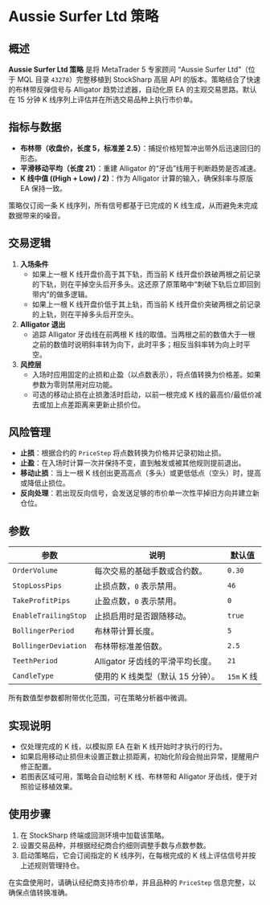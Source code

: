 # Aussie Surfer Ltd 策略

## 概述
**Aussie Surfer Ltd 策略** 是将 MetaTrader 5 专家顾问 “Aussie Surfer Ltd”（位于 MQL 目录 `43278`）完整移植到 StockSharp 高层 API 的版本。策略结合了快速的布林带反弹信号与 Alligator 趋势过滤器，自动化原 EA 的主观交易思路。默认在 15 分钟 K 线序列上评估并在所选交易品种上执行市价单。

## 指标与数据
- **布林带（收盘价，长度 5，标准差 2.5）**：捕捉价格短暂冲出带外后迅速回归的形态。
- **平滑移动平均（长度 21）**：重建 Alligator 的“牙齿”线用于判断趋势是否减速。
- **K 线中值 ((High + Low) / 2)**：作为 Alligator 计算的输入，确保斜率与原版 EA 保持一致。

策略仅订阅一条 K 线序列，所有信号都基于已完成的 K 线生成，从而避免未完成数据带来的噪音。

## 交易逻辑
1. **入场条件**
   - 如果上一根 K 线开盘价高于其下轨，而当前 K 线开盘价跌破两根之前记录的下轨，则在平掉空头后开多头。这还原了原策略中“刺破下轨后立即回到带内”的做多逻辑。
   - 如果上一根 K 线开盘价低于其上轨，而当前 K 线开盘价突破两根之前记录的上轨，则在平掉多头后开空头。
2. **Alligator 退出**
   - 追踪 Alligator 牙齿线在前两根 K 线的取值。当两根之前的数值大于一根之前的数值时说明斜率转为向下，此时平多；相反当斜率转为向上时平空。
3. **风控层**
   - 入场时应用固定的止损和止盈（以点数表示），将点值转换为价格差。如果参数为零则禁用对应功能。
   - 可选的移动止损在止损激活时启动，以前一根完成 K 线的最高价/最低价减去或加上点差距离来更新止损价位。

## 风险管理
- **止损**：根据合约的 `PriceStep` 将点数转换为价格并记录初始止损。
- **止盈**：在入场时计算一次并保持不变，直到触发或被其他规则提前退出。
- **移动止损**：当上一根 K 线创出更高高点（多头）或更低低点（空头）时，提高或降低止损位。
- **反向处理**：若出现反向信号，会发送足够的市价单一次性平掉旧方向并建立新仓位。

## 参数
| 参数 | 说明 | 默认值 |
|------|------|--------|
| `OrderVolume` | 每次交易的基础手数或合约数。 | `0.30` |
| `StopLossPips` | 止损点数，`0` 表示禁用。 | `46` |
| `TakeProfitPips` | 止盈点数，`0` 表示禁用。 | `0` |
| `EnableTrailingStop` | 止损启用时是否跟随移动。 | `true` |
| `BollingerPeriod` | 布林带计算长度。 | `5` |
| `BollingerDeviation` | 布林带标准差倍数。 | `2.5` |
| `TeethPeriod` | Alligator 牙齿线的平滑平均长度。 | `21` |
| `CandleType` | 使用的 K 线类型（默认 15 分钟）。 | `15m` K 线 |

所有数值型参数都附带优化范围，可在策略分析器中微调。

## 实现说明
- 仅处理完成的 K 线，以模拟原 EA 在新 K 线开始时才执行的行为。
- 如果启用移动止损但未设置正数止损距离，初始化阶段会抛出异常，提醒用户修正配置。
- 若图表区域可用，策略会自动绘制 K 线、布林带和 Alligator 牙齿线，便于对照验证移植效果。

## 使用步骤
1. 在 StockSharp 终端或回测环境中加载该策略。
2. 设置交易品种，并根据经纪商合约细则调整手数与点数参数。
3. 启动策略后，它会订阅指定的 K 线序列，在每根完成的 K 线上评估信号并按上述规则管理持仓。

在实盘使用时，请确认经纪商支持市价单，并且品种的 `PriceStep` 信息完整，以确保点值转换准确。

